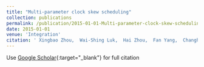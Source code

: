 ```yaml
---
title: "Multi-parameter clock skew scheduling"
collection: publications
permalink: /publication/2015-01-01-Multi-parameter-clock-skew-scheduling
date: 2015-01-01
venue: 'Integration'
citation: ' Xingbao Zhou,  Wai-Shing Luk,  Hai Zhou,  Fan Yang,  Changhao Yan,  Xuan Zeng, &quot;Multi-parameter clock skew scheduling.&quot; Integration, 2015.'
---
```

Use [Google Scholar](https://scholar.google.com/scholar?q=Multi+parameter+clock+skew+scheduling){:target="_blank"} for full citation